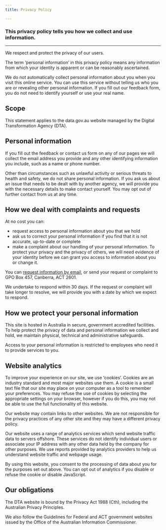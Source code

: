 ```yaml
---
title: Privacy Policy

---
```


### This privacy policy tells you how we collect and use information.

---

We respect and protect the privacy of our users.

The term ‘personal information’ in this privacy policy means any information from which your identity is apparent or can be reasonably ascertained.

We do not automatically collect personal information about you when you visit this online service. You can use this service without telling us who you are or revealing other personal information. If you fill out our feedback form, you do not need to identify yourself or use your real name.

## Scope

This statement applies to the data.gov.au website managed by the Digital Transformation Agency (DTA).

## Personal information

If you fill out the feedback or contact us form on any of our pages we will collect the email address you provide and any other identifying information you include, such as a name or phone number.

Other than circumstances such as unlawful activity or serious threats to health and safety, we do not share personal information. If you ask us about an issue that needs to be dealt with by another agency, we will provide you with the necessary details to make contact yourself. You may opt out of further contact from us at any time.

## How we deal with complaints and requests

At no cost you can:

-   request access to personal information about you that we hold
-   ask us to correct your personal information if you find that it is not accurate, up-to-date or complete
-   make a complaint about our handling of your personal information.
    To protect your privacy and the privacy of others, we will need evidence of your identity before we can grant you access to information about you or change it.

You can [request information by email](emailto:data@digital.gov.au), or send your request or complaint to GPO Box 457, Canberra, ACT 2601.

We undertake to respond within 30 days. If the request or complaint will take longer to resolve, we will provide you with a date by which we expect to respond.

## How we protect your personal information

This site is hosted in Australia in secure, government accredited facilities. To help protect the privacy of data and personal information we collect and hold, we maintain physical, technical and administrative safeguards.

Access to your personal information is restricted to employees who need it to provide services to you.

## Website analytics

To improve your experience on our site, we use ‘cookies’. Cookies are an industry standard and most major websites use them. A cookie is a small text file that our site may place on your computer as a tool to remember your preferences. You may refuse the use of cookies by selecting the appropriate settings on your browser, however if you do this, you may not be able to use the full functionality of this website.

Our website may contain links to other websites. We are not responsible for the privacy practices of any other site and they may have a different privacy policy.

Our website uses a range of analytics services which send website traffic data to servers offshore. These services do not identify individual users or associate your IP address with any other data held by the company for other purposes. We use reports provided by analytics providers to help us understand website traffic and webpage usage.

By using this website, you consent to the processing of data about you for the purposes set out above. You can opt out of analytics if you disable or refuse the cookie or disable JavaScript.

## Our obligations

The DTA website is bound by the Privacy Act 1988 (Cth), including the Australian Privacy Principles.

We also follow the Guidelines for Federal and ACT government websites issued by the Office of the Australian Information Commissioner.
